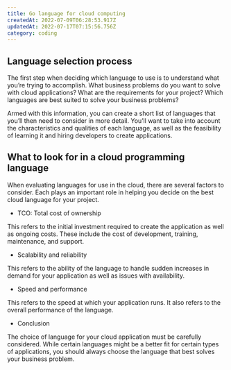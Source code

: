 ```yaml
---
title: Go language for cloud computing
createdAt: 2022-07-09T06:28:53.917Z
updatedAt: 2022-07-17T07:15:56.756Z
category: coding
---
```


## Language selection process

The first step when deciding which language to use is to understand what you’re trying to accomplish. What business problems do you want to solve with cloud applications? What are the requirements for your project? Which languages are best suited to solve your business problems?

Armed with this information, you can create a short list of languages that you’ll then need to consider in more detail. You’ll want to take into account the characteristics and qualities of each language, as well as the feasibility of learning it and hiring developers to create applications.

## What to look for in a cloud programming language

When evaluating languages for use in the cloud, there are several factors to consider. Each plays an important role in helping you decide on the best cloud language for your project.

- TCO: Total cost of ownership

This refers to the initial investment required to create the application as well as ongoing costs. These include the cost of development, training, maintenance, and support.
- Scalability and reliability

This refers to the ability of the language to handle sudden increases in demand for your application as well as issues with availability.
- Speed and performance

This refers to the speed at which your application runs. It also refers to the overall performance of the language.
- Conclusion

The choice of language for your cloud application must be carefully considered. While certain languages might be a better fit for certain types of applications, you should always choose the language that best solves your business problem.
